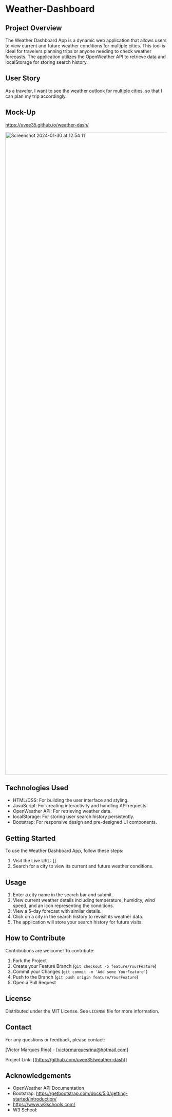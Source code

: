 
# Weather-Dashboard 

## Project Overview

The Weather Dashboard App is a dynamic web application that allows users to view current and future weather conditions for multiple cities. This tool is ideal for travelers planning trips or anyone needing to check weather forecasts. The application utilizes the OpenWeather API to retrieve data and localStorage for storing search history.

## User Story

As a traveler, I want to see the weather outlook for multiple cities, so that I can plan my trip accordingly.

## Mock-Up
https://uvee35.github.io/weather-dash/

<img width="1998" alt="Screenshot 2024-01-30 at 12 54 11" src="https://github.com/uvee35/weather-dash/assets/151088688/7ec6b2cc-3cc0-4353-ae3f-9f1c148594a8">

## Technologies Used

- HTML/CSS: For building the user interface and styling.
- JavaScript: For creating interactivity and handling API requests.
- OpenWeather API: For retrieving weather data.
- localStorage: For storing user search history persistently.
- Bootstrap: For responsive design and pre-designed UI components.



## Getting Started

To use the Weather Dashboard App, follow these steps:

1. Visit the Live URL: []
2. Search for a city to view its current and future weather conditions.

## Usage

1. Enter a city name in the search bar and submit.
2. View current weather details including temperature, humidity, wind speed, and an icon representing the conditions.
3. View a 5-day forecast with similar details.
4. Click on a city in the search history to revisit its weather data.
5. The application will store your search history for future visits.

## How to Contribute

Contributions are welcome! To contribute:

1. Fork the Project
2. Create your Feature Branch (`git checkout -b feature/YourFeature`)
3. Commit your Changes (`git commit -m 'Add some YourFeature'`)
4. Push to the Branch (`git push origin feature/YourFeature`)
5. Open a Pull Request

## License

Distributed under the MIT License. See `LICENSE` file for more information.

## Contact

For any questions or feedback, please contact:

[Victor Marques Rina] - [victormarquesrina@hotmail.com]

Project Link: [(https://github.com/uvee35/weather-dash)] 

## Acknowledgements

- OpenWeather API Documentation
- Bootstrap: https://getbootstrap.com/docs/5.0/getting-started/introduction/
- https://www.w3schools.com/
- W3 School: 
